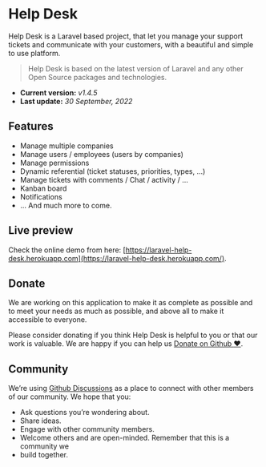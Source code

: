 # Help Desk

Help Desk is a Laravel based project, that let you manage your support tickets and communicate with your customers, with a beautiful and simple to use platform.

> Help Desk is based on the latest version of Laravel and any other Open Source packages and technologies.

- **Current version:** *v1.4.5*
- **Last update:** *30 September, 2022*

## Features

- Manage multiple companies
- Manage users / employees (users by companies)
- Manage permissions
- Dynamic referential (ticket statuses, priorities, types, ...)
- Manage tickets with comments / Chat / activity / ...
- Kanban board
- Notifications
- ... And much more to come.

## Live preview

Check the online demo from here: [https://laravel-help-desk.herokuapp.com](https://laravel-help-desk.herokuapp.com/).

## Donate

We are working on this application to make it as complete as possible and to meet your needs as much as possible, and above all to make it accessible to everyone.

Please consider donating if you think Help Desk is helpful to you or that our work is valuable. We are happy if you can help us [Donate on Github :heart:](https://github.com/sponsors/heloufir).

## Community

We’re using [Github Discussions](https://github.com/devaslanphp/help-desk/discussions) as a place to connect with other members of our community. We hope that you:

- Ask questions you’re wondering about.
- Share ideas.
- Engage with other community members.
- Welcome others and are open-minded. Remember that this is a community we
- build together.
